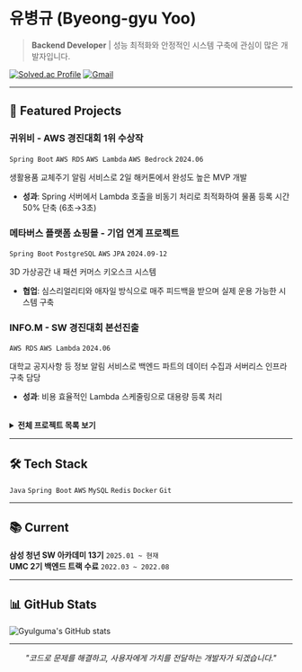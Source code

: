 # 유병규 (Byeong-gyu Yoo)
> **Backend Developer** | 성능 최적화와 안정적인 시스템 구축에 관심이 많은 개발자입니다.

[![Solved.ac Profile](http://mazassumnida.wtf/api/v2/generate_badge?boj=ybg6539)](https://solved.ac/ybg6539/) 
[![Gmail](https://img.shields.io/badge/-ybg6539@gmail.com-D14836?style=flat-square&logo=gmail&logoColor=white)](mailto:ybg6539@gmail.com)
<!--[![Blog](https://img.shields.io/badge/-Tech%20Blog-20C997?style=flat-square&logo=velog&logoColor=white)](https://velog.io/@sean2337)-->


---

## 🚀 Featured Projects

### **귀위비** - AWS 경진대회 1위 수상작
`Spring Boot` `AWS RDS` `AWS Lambda` `AWS Bedrock` `2024.06`

생활용품 교체주기 알림 서비스로 2일 해커톤에서 완성도 높은 MVP 개발
- **성과**: Spring 서버에서 Lambda 호출을 비동기 처리로 최적화하여 물품 등록 시간 50% 단축 (6초→3초)

### **메타버스 플랫폼 쇼핑몰** - 기업 연계 프로젝트
`Spring Boot` `PostgreSQL` `AWS` `JPA` `2024.09-12`

3D 가상공간 내 패션 커머스 키오스크 시스템
- **협업**: 심스리얼리티와 애자일 방식으로 매주 피드백을 받으며 실제 운용 가능한 시스템 구축

### **INFO.M** - SW 경진대회 본선진출
`AWS RDS` `AWS Lambda` `2024.06`

대학교 공지사항 등 정보 알림 서비스로 백엔드 파트의 데이터 수집과 서버리스 인프라 구축 담당
- **성과**: 비용 효율적인 Lambda 스케줄링으로 대용량 등록 처리

<br>

<details>
<summary><b>전체 프로젝트 목록 보기</b></summary>

| 프로젝트 | 설명 | 기간 | 역할 | 기술스택 | 링크 |
|---------|------|------|------|----------|------|
| **메타버스 쇼핑몰** | 3D 가상 패션 서비스 | 2024.09-12 | BE, QA | Spring Boot, MariaDB, AWS | [GitHub](https://github.com/MJU-TeamProject2/MJU-BE) |
| **Busan.zip** | 부산 관광/정착 서비스 | 2024.10 | BE, Infra | Spring Boot, AWS, MySQL, Python | [GitHub](https://github.com/orgs/dive-2024-busanzip/repositories) |
| **INFO.M** | 학교 정보 알리미 | 2024.07-08 | BE, Infra | AWS Lambda | Private |
| **귀위비** | 생활용품 알림 서비스 | 2024.06 | BE, Infra | Spring Boot, AWS Bedrock, AWS Lambda | Private |
| **리뷰캔버스** | 서드파티 리뷰 시스템 | 2024.03-06 | BE | Spring Boot, MySQL, Redis | [GitHub](https://github.com/review-canvas/review-canvas-back) |
| **AMS** | 학원 성적 관리 시스템 | 2023.03-07 | Full Stack | Spring Boot, React, Tailwind | [GitHub](https://github.com/Gyulguma/AMS) |
| **GetIT** | 전자기기 추천 서비스 | 2022.03-08 | BE | Spring Boot, AWS, Redis | [GitHub](https://github.com/UMC-GetIT/GetIT-server) |

</details>

---

## 🛠 Tech Stack

`Java` `Spring Boot` `AWS` `MySQL` `Redis` `Docker` `Git`

---

## 📚 Current

**삼성 청년 SW 아카데미 13기** `2025.01 ~ 현재`  
**UMC 2기 백엔드 트랙 수료** `2022.03 ~ 2022.08`

---

## 📊 GitHub Stats

![Gyulguma's GitHub stats](https://github-readme-stats.vercel.app/api?username=Gyulguma&show_icons=true&theme=solarized-light&rank_icon=github)

---

<div align="center">

*"코드로 문제를 해결하고, 사용자에게 가치를 전달하는 개발자가 되겠습니다."*

</div>
